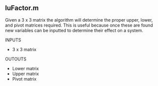 ## luFactor.m
Given a 3 x 3 matrix the algorithm will determine the proper upper, lower, and pivot matrices required. This is useful because once these are found new variables can be inputted to determine their effect on a system.

  INPUTS
  - 3 x 3 matrix
  
  OUTOUTS
  - Lower matrix
  - Upper matrix
  - Pivot matrix
